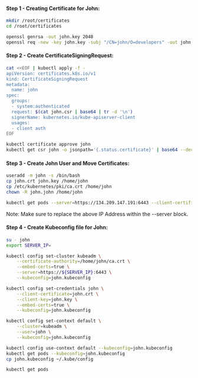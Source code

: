#### Step 1 - Creating Certificate for John:
```sh
mkdir /root/certificates
cd /root/certificates
```
```sh
openssl genrsa -out john.key 2048
openssl req -new -key john.key -subj "/CN=john/O=developers" -out john.csr
```

#### Step 2 - Create CertificateSigningRequest:
```sh
cat <<EOF | kubectl apply -f -
apiVersion: certificates.k8s.io/v1
kind: CertificateSigningRequest
metadata:
  name: john
spec:
  groups:
  - system:authenticated
  request: $(cat john.csr | base64 | tr -d '\n')
  signerName: kubernetes.io/kube-apiserver-client
  usages:
  - client auth
EOF
```
```sh
kubectl certificate approve john
kubectl get csr john -o jsonpath='{.status.certificate}' | base64 --decode > john.crt
```
#### Step 3 - Create John User and Move Certificates:
```sh
useradd -m john -s /bin/bash
cp john.crt john.key /home/john
cp /etc/kubernetes/pki/ca.crt /home/john
chown -R john.john /home/john
```
```sh
kubectl get pods --server=https://134.209.147.191:6443 --client-certificate /home/john/john.crt --certificate-authority /home/john/ca.crt --client-key /home/john/john.key
```
Note: Make sure to replace the above IP Address within the --server block.
#### Step 4 - Create Kubeconfig file for John:
```sh
su - john
export SERVER_IP=
```
```sh
kubectl config set-cluster kubeadm \
    --certificate-authority=/home/john/ca.crt \
    --embed-certs=true \
    --server=https://${SERVER_IP}:6443 \
    --kubeconfig=john.kubeconfig

kubectl config set-credentials john \
    --client-certificate=john.crt \
    --client-key=john.key \
    --embed-certs=true \
    --kubeconfig=john.kubeconfig

kubectl config set-context default \
    --cluster=kubeadm \
    --user=john \
    --kubeconfig=john.kubeconfig
```
```sh
kubectl config use-context default --kubeconfig=john.kubeconfig
kubectl get pods --kubeconfig=john.kubeconfig
cp john.kubeconfig ~/.kube/config
```
```sh
kubectl get pods
```
